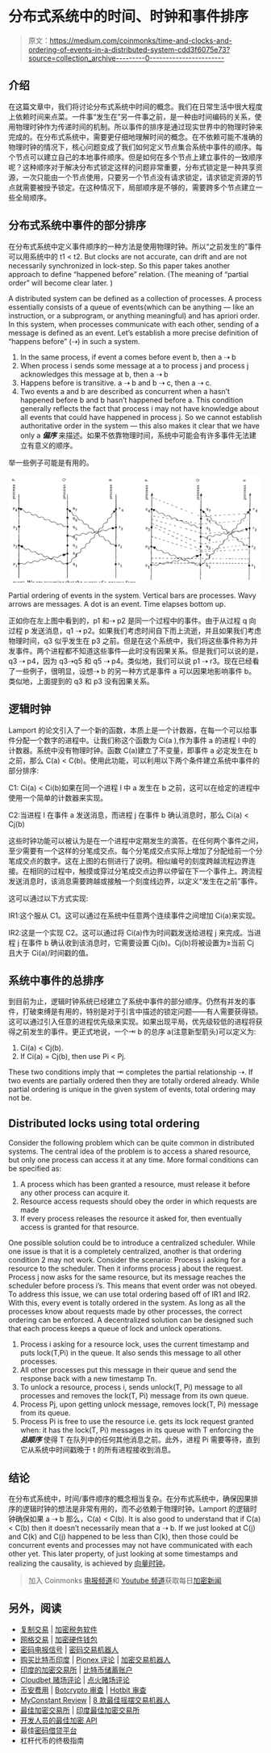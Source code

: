 # 分布式系统中的时间、时钟和事件排序

> 原文：<https://medium.com/coinmonks/time-and-clocks-and-ordering-of-events-in-a-distributed-system-cdd3f6075e73?source=collection_archive---------0----------------------->

## 介绍

在这篇文章中，我们将讨论分布式系统中时间的概念。我们在日常生活中很大程度上依赖时间来点菜。一件事“发生在”另一件事之前，是一种由时间编码的关系，使用物理时钟作为传递时间的机制。所以事件的排序是通过现实世界中的物理时钟来完成的。在分布式系统中，需要更仔细地理解时间的概念。在不依赖可能不准确的物理时钟的情况下，核心问题变成了我们如何定义节点集合系统中事件的顺序。每个节点可以建立自己的本地事件顺序。但是如何在多个节点上建立事件的一致顺序呢？这种顺序对于解决分布式锁定这样的问题非常重要，分布式锁定是一种共享资源，一次只能由一个节点使用，只要另一个节点没有请求锁定，请求锁定资源的节点就需要被授予锁定。在这种情况下，局部顺序是不够的，需要跨多个节点建立一些全局顺序。

## 分布式系统中事件的部分排序

在分布式系统中定义事件顺序的一种方法是使用物理时钟。所以“之前发生的”事件可以用系统中的 t1 < t2\. But clocks are not accurate, can drift and are not necessarily synchronized in lock-step. So this paper takes another approach to define “happened before” relation. (The meaning of “partial order” will become clear later. )

A distributed system can be defined as a collection of processes. A process essentially consists of a queue of events(which can be anything — like an instruction, or a subprogram, or anything meaningful) and has apriori order. In this system, when processes communicate with each other, sending of a message is defined as an event. Let’s establish a more precise definition of “happens before” (⇢) in such a system.

1.  In the same process, if event a comes before event b, then a ⇢ b
2.  When process i sends some message at a to process j and process j acknowledges this message at b, then a ⇢ b
3.  Happens before is transitive. a ⇢ b and b ⇢ c, then a ⇢ c.
4.  Two events a and b are described as concurrent when a hasn’t happened before b and b hasn’t happened before a. This condition generally reflects the fact that process i may not have knowledge about all events that could have happened in process j. So we cannot establish authoritative order in the system — this also makes it clear that we have only a ***偏序*** 来描述。如果不依靠物理时间，系统中可能会有许多事件无法建立有意义的顺序。

举一些例子可能是有用的。

![](img/441a1b1fe29d126b114d72d456671e42.png)

Partial ordering of events in the system. Vertical bars are processes. Wavy arrows are messages. A dot is an event. Time elapses bottom up.

正如你在左上图中看到的，p1 和⇢ p2 是同一个过程中的事件。由于从过程 q 向过程 p 发送消息，q1 ⇢ p2。如果我们考虑时间自下而上流逝，并且如果我们考虑物理时间，q3 似乎发生在 p3 之前。但是在这个系统中，我们将这些事件称为并发事件。两个进程都不知道这些事件—此时没有因果关系。但是我们可以说的是，q3 ⇢ p4，因为 q3⇢q5 和 q5 ⇢ p4。类似地，我们可以说 p1 ⇢ r3。现在已经看了一些例子，很明显，设想⇢ b 的另一种方式是事件 a 可以因果地影响事件 b。类似地，上面提到的 q3 和 p3 没有因果关系。

## 逻辑时钟

Lamport 的论文引入了一个新的函数，本质上是一个计数器，在每一个可以给事件分配一个数字的进程中。让我们称这个函数为 Ci(a ),作为事件 a 的进程 I 中的计数器。系统中没有物理时钟。函数 C(a)建立了不变量，即事件 a 必定发生在 b 之前，那么 C(a) < C(b)。使用此功能，可以利用以下两个条件建立系统中事件的部分排序:

C1: Ci(a) < Ci(b)如果在同一个进程 I 中 a 发生在 b 之前，这可以在给定的进程中使用一个简单的计数器来实现。

C2:当进程 I 在事件 a 发送消息，而进程 j 在事件 b 确认消息时，那么 Ci(a) < Cj(b)

这些时钟功能可以被认为是在一个进程中定期发生的滴答。在任何两个事件之间，至少需要有一个这样的分笔成交点。每个分笔成交点实际上增加了分配给前一个分笔成交点的数字。这在上图的右侧进行了说明。相似编号的刻度跨越流程边界连接。在相同的过程中，触摸或穿过分笔成交点边界以停留在下一个事件上。跨流程发送消息时，该消息需要跨越或接触一个刻度线边界，以定义“发生在之前”事件。

这可以通过以下方式实现:

IR1:这个服从 C1。这可以通过在系统中任意两个连续事件之间增加 Ci(a)来实现。

IR2:这是一个实现 C2。这可以通过将 Ci(a)作为时间戳发送给进程 j 来完成。当进程 j 在事件 b 确认收到该消息时，它需要设置 Cj(b)。Cj(b)将被设置为≥当前 Cj 且大于 Ci(a)/时间戳的值。

## 系统中事件的总排序

到目前为止，逻辑时钟系统已经建立了系统中事件的部分顺序。仍然有并发的事件，打破束缚是有用的，特别是对于引言中描述的锁定问题——有人需要获得锁。这可以通过引入任意的进程优先级来实现。如果出现平局，优先级较低的进程将获得之前发生的事件。更正式地说，一个⇥ b 的总序 a(注意新型箭头)可以定义为:

1.  Ci(a) < Cj(b).
2.  If Ci(a) = Cj(b), then use Pi < Pj.

These two conditions imply that ⇥ completes the partial relationship ⇢. If two events are partially ordered then they are totally ordered already. While partial ordering is unique in the given system of events, total ordering may not be.

## Distributed locks using total ordering

Consider the following problem which can be quite common in distributed systems. The central idea of the problem is to access a shared resource, but only one process can access it at any time. More formal conditions can be specified as:

1.  A process which has been granted a resource, must release it before any other process can acquire it.
2.  Resource access requests should obey the order in which requests are made
3.  If every process releases the resource it asked for, then eventually access is granted for that resource.

One possible solution could be to introduce a centralized scheduler. While one issue is that it is a completely centralized, another is that ordering condition 2 may not work. Consider the scenario: Process i asking for a resource to the scheduler. Then it informs process j about the request. Process j now asks for the same resource, but its message reaches the scheduler before process i’s. This means that event order was not obeyed. To address this issue, we can use total ordering based off of IR1 and IR2\. With this, every event is totally ordered in the system. As long as all the processes know about requests made by other processes, the correct ordering can be enforced. A decentralized solution can be designed such that each process keeps a queue of lock and unlock operations.

1.  Process i asking for a resource lock, uses the current timestamp and puts lock(T,Pi) in the queue. It also sends this message to all other processes.
2.  All other processes put this message in their queue and send the response back with a new timestamp Tn.
3.  To unlock a resource, process i, sends unlock(T, Pi) message to all processes and removes the lock(T, Pi) message from its own queue.
4.  Process Pj, upon getting unlock message, removes lock(T, Pi) message from its queue.
5.  Process Pi is free to use the resource i.e. gets its lock request granted when: it has the lock(T, Pi) messages in its queue with T enforcing the ***总顺序*** 使得 T 在队列中的任何其他消息之前。此外，进程 Pi 需要等待，直到它从系统中时间戳晚于 t 的所有进程接收到消息。

## 结论

在分布式系统中，时间/事件顺序的概念相当复杂。在分布式系统中，确保因果排序的逻辑时钟的想法是非常有用的，而不必依赖于物理时钟。Lamport 的逻辑时钟确保如果 a ⇢ b 那么，C(a) < C(b). It is also good to understand that if C(a) < C(b) then it doesn’t necessarily mean that a ⇢ b. If we just looked at C(j) and C(k) and C(j) happened to be less than C(k), then those could be concurrent events and processes may not have communicated with each other yet. This later property, of just looking at some timestamps and realizing the causality, is achieved by [向量时钟](https://en.wikipedia.org/wiki/Vector_clock)。

> 加入 Coinmonks [电报频道](https://t.me/coincodecap)和 [Youtube 频道](https://www.youtube.com/c/coinmonks/videos)获取每日[加密新闻](http://coincodecap.com/)

## 另外，阅读

*   [复制交易](/coinmonks/top-10-crypto-copy-trading-platforms-for-beginners-d0c37c7d698c) | [加密税务软件](/coinmonks/crypto-tax-software-ed4b4810e338)
*   [网格交易](https://coincodecap.com/grid-trading) | [加密硬件钱包](/coinmonks/the-best-cryptocurrency-hardware-wallets-of-2020-e28b1c124069)
*   [密码电报信号](/coinmonks/top-3-telegram-channels-for-crypto-traders-in-2021-8385f4411ff4) | [密码交易机器人](/coinmonks/crypto-trading-bot-c2ffce8acb2a)
*   [购买比特币印度](/coinmonks/buy-bitcoin-in-india-feb50ddfef94) | [Pionex 评论](/coinmonks/pionex-review-exchange-with-crypto-trading-bot-1e459d0191ea) | [加密交易机器人](/coinmonks/crypto-trading-bot-c2ffce8acb2a)
*   [印度的加密交易所](/coinmonks/bitcoin-exchange-in-india-7f1fe79715c9) | [比特币储蓄账户](/coinmonks/bitcoin-savings-account-e65b13f92451)
*   [Cloudbet 赌场评论](https://coincodecap.com/cloudbet-casino-review) | [点火赌场评论](https://coincodecap.com/ignition-casino-review)
*   [币安费用](/coinmonks/binance-fees-8588ec17965) | [Botcrypto 审查](/coinmonks/botcrypto-review-2021-build-your-own-trading-bot-coincodecap-6b8332d736c7) | [Hotbit 审查](/coinmonks/hotbit-review-cd5bec41dafb)
*   [MyConstant Review](https://coincodecap.com/myconstant-review) | [8 款最佳摇摆交易机器人](https://coincodecap.com/best-swing-trading-bots)
*   [最佳加密交易所](/coinmonks/crypto-exchange-dd2f9d6f3769) | [印度最佳加密交易所](/coinmonks/bitcoin-exchange-in-india-7f1fe79715c9)
*   [开发人员的最佳加密 API](/coinmonks/best-crypto-apis-for-developers-5efe3a597a9f)
*   最佳[密码借贷平台](/coinmonks/top-5-crypto-lending-platforms-in-2020-that-you-need-to-know-a1b675cec3fa)
*   杠杆代币的终极指南